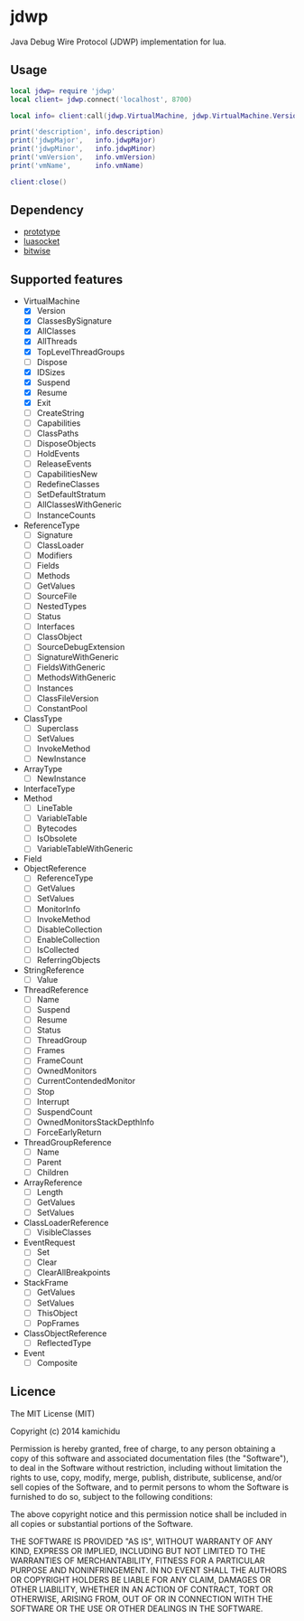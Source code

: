 jdwp
========================================================================================================================
Java Debug Wire Protocol (JDWP) implementation for lua.

Usage
------------------------------------------------------------------------------------------------------------------------
```lua
local jdwp= require 'jdwp'
local client= jdwp.connect('localhost', 8700)

local info= client:call(jdwp.VirtualMachine, jdwp.VirtualMachine.Version)

print('description', info.description)
print('jdwpMajor',   info.jdwpMajor)
print('jdwpMinor',   info.jdwpMinor)
print('vmVersion',   info.vmVersion)
print('vmName',      info.vmName)

client:close()
```

Dependency
------------------------------------------------------------------------------------------------------------------------
* [prototype](https://github.com/siffiejoe/lua-prototype/)
* [luasocket](https://github.com/diegonehab/luasocket/)
* [bitwise](https://github.com/kamichidu/lua-bitwise/)

Supported features
------------------------------------------------------------------------------------------------------------------------
* VirtualMachine
    * [x] Version
    * [x] ClassesBySignature
    * [x] AllClasses
    * [x] AllThreads
    * [x] TopLevelThreadGroups
    * [ ] Dispose
    * [x] IDSizes
    * [x] Suspend
    * [x] Resume
    * [x] Exit
    * [ ] CreateString
    * [ ] Capabilities
    * [ ] ClassPaths
    * [ ] DisposeObjects
    * [ ] HoldEvents
    * [ ] ReleaseEvents
    * [ ] CapabilitiesNew
    * [ ] RedefineClasses
    * [ ] SetDefaultStratum
    * [ ] AllClassesWithGeneric
    * [ ] InstanceCounts
* ReferenceType
    * [ ] Signature
    * [ ] ClassLoader
    * [ ] Modifiers
    * [ ] Fields
    * [ ] Methods
    * [ ] GetValues
    * [ ] SourceFile
    * [ ] NestedTypes
    * [ ] Status
    * [ ] Interfaces
    * [ ] ClassObject
    * [ ] SourceDebugExtension
    * [ ] SignatureWithGeneric
    * [ ] FieldsWithGeneric
    * [ ] MethodsWithGeneric
    * [ ] Instances
    * [ ] ClassFileVersion
    * [ ] ConstantPool
* ClassType
    * [ ] Superclass
    * [ ] SetValues
    * [ ] InvokeMethod
    * [ ] NewInstance
* ArrayType
    * [ ] NewInstance
* InterfaceType
* Method
    * [ ] LineTable
    * [ ] VariableTable
    * [ ] Bytecodes
    * [ ] IsObsolete
    * [ ] VariableTableWithGeneric
* Field
* ObjectReference
    * [ ] ReferenceType
    * [ ] GetValues
    * [ ] SetValues
    * [ ] MonitorInfo
    * [ ] InvokeMethod
    * [ ] DisableCollection
    * [ ] EnableCollection
    * [ ] IsCollected
    * [ ] ReferringObjects
* StringReference
    * [ ] Value
* ThreadReference
    * [ ] Name
    * [ ] Suspend
    * [ ] Resume
    * [ ] Status
    * [ ] ThreadGroup
    * [ ] Frames
    * [ ] FrameCount
    * [ ] OwnedMonitors
    * [ ] CurrentContendedMonitor
    * [ ] Stop
    * [ ] Interrupt
    * [ ] SuspendCount
    * [ ] OwnedMonitorsStackDepthInfo
    * [ ] ForceEarlyReturn
* ThreadGroupReference
    * [ ] Name
    * [ ] Parent
    * [ ] Children
* ArrayReference
    * [ ] Length
    * [ ] GetValues
    * [ ] SetValues
* ClassLoaderReference
    * [ ] VisibleClasses
* EventRequest
    * [ ] Set
    * [ ] Clear
    * [ ] ClearAllBreakpoints
* StackFrame
    * [ ] GetValues
    * [ ] SetValues
    * [ ] ThisObject
    * [ ] PopFrames
* ClassObjectReference
    * [ ] ReflectedType
* Event
    * [ ] Composite

Licence
------------------------------------------------------------------------------------------------------------------------
The MIT License (MIT)

Copyright (c) 2014 kamichidu

Permission is hereby granted, free of charge, to any person obtaining a copy
of this software and associated documentation files (the "Software"), to deal
in the Software without restriction, including without limitation the rights
to use, copy, modify, merge, publish, distribute, sublicense, and/or sell
copies of the Software, and to permit persons to whom the Software is
furnished to do so, subject to the following conditions:

The above copyright notice and this permission notice shall be included in
all copies or substantial portions of the Software.

THE SOFTWARE IS PROVIDED "AS IS", WITHOUT WARRANTY OF ANY KIND, EXPRESS OR
IMPLIED, INCLUDING BUT NOT LIMITED TO THE WARRANTIES OF MERCHANTABILITY,
FITNESS FOR A PARTICULAR PURPOSE AND NONINFRINGEMENT. IN NO EVENT SHALL THE
AUTHORS OR COPYRIGHT HOLDERS BE LIABLE FOR ANY CLAIM, DAMAGES OR OTHER
LIABILITY, WHETHER IN AN ACTION OF CONTRACT, TORT OR OTHERWISE, ARISING FROM,
OUT OF OR IN CONNECTION WITH THE SOFTWARE OR THE USE OR OTHER DEALINGS IN
THE SOFTWARE.
